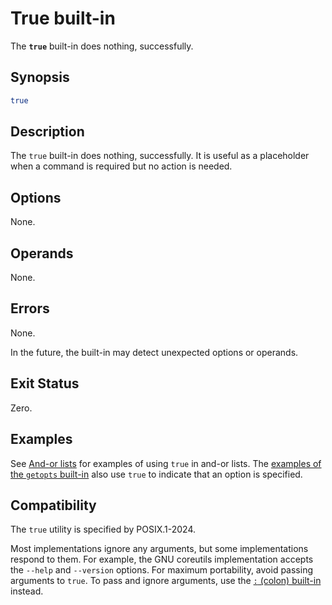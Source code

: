 # True built-in

The **`true`** built-in does nothing, successfully.

## Synopsis

```sh
true
```

## Description

The `true` built-in does nothing, successfully. It is useful as a placeholder when a command is required but no action is needed.

## Options

None.

## Operands

None.

## Errors

None.

In the future, the built-in may detect unexpected options or operands.

## Exit Status

Zero.

## Examples

See [And-or lists](../language/commands/exit_status.md#and-or-lists) for examples of using `true` in and-or lists. The [examples of the `getopts` built-in](getopts.md#examples) also use `true` to indicate that an option is specified.

## Compatibility

The `true` utility is specified by POSIX.1-2024.

Most implementations ignore any arguments, but some implementations respond to them. For example, the GNU coreutils implementation accepts the `--help` and `--version` options. For maximum portability, avoid passing arguments to `true`. To pass and ignore arguments, use the [`:` (colon) built-in](colon.md) instead.
